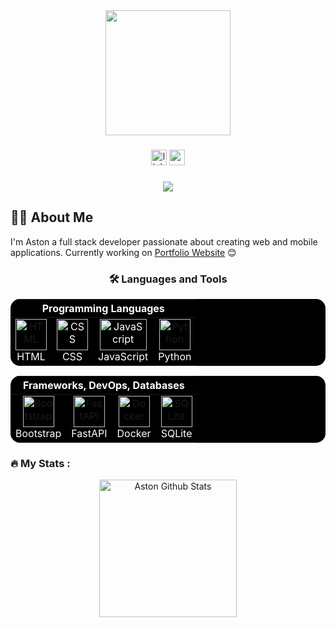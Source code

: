 <div align="center">
  <img height="200" src="https://capsule-render.vercel.app/api?type=rounded&height=150&color=0077B6&text=Welcome&fontSize=65&textBg=false&animation=fadeIn&reversal=true&fontAlign=50&descAlignY=60&descAlign=60&section=header&fontColor=FFF"  />
</div>

###

<div align="center">
  <img src="https://img.shields.io/static/v1?message=LinkedIn&logo=linkedin&label=&color=0077B5&logoColor=white&labelColor=&style=for-the-badge" height="25" alt="linkedin logo"  />
  <a href="mailto:findaston@gmail.com" target="_blank">
  <img src="https://img.shields.io/static/v1?message=Gmail&logo=gmail&label=&color=D14836&logoColor=white&labelColor=&style=for-the-badge" height="25" alt="gmail logo"  />
  </a>
</div>

###

<div align="center">
  <img src="https://visitor-badge.laobi.icu/badge?page_id=aston-evans.aston-evans&"  />
</div>

###



<h2 >👩‍💻  About Me</h2>

I'm Aston a full stack developer passionate about creating web and mobile applications.
Currently working on [Portfolio Website](https://github.com/aston-evans/portfolio) 😊 


<h3 align="center">🛠 Languages and Tools</h3>
<div align="center">
<table style="background-color: black; color: white; border: none; border-radius: 15px; overflow: hidden;">
  <thead>
    <tr>
      <th colspan="4" align="center" >Programming Languages</th>
    </tr>
  </thead>
  <tbody>
    <tr>
      <td align="center" ">
        <a href="https://developer.mozilla.org/en-US/docs/Web/HTML" >
          <img src="https://cdn.worldvectorlogo.com/logos/html-1.svg" width="50" height="50" alt="HTML"/>
        </a>
        <br>HTML
      </td>
     <td align="center" style="border: none;">
        <a href="https://developer.mozilla.org/en-US/docs/Web/CSS" style="color: white;">
          <img src="https://cdn.worldvectorlogo.com/logos/css-3.svg" width="50" height="50" alt="CSS"/>
        </a>
        <br>CSS
      </td>
      <td align="center" style="border: none;">
        <a href="https://developer.mozilla.org/en-US/docs/Web/JavaScript" style="color: white;">
          <img src="https://techstack-generator.vercel.app/js-icon.svg" alt="JavaScript" width="75" height="50"/>
        </a>
        <br>JavaScript
      </td>
      <td align="center" style="border: none;">
        <a href="https://docs.python.org/3/">
        <img src="https://techstack-generator.vercel.app/python-icon.svg" alt="Python" width="50" height="50"/>
        </a>
        <br>Python
      </td>
    </tr>
  </tbody>
</table>
  

<table style="background-color: black; color: white; border: none; border-radius: 15px; overflow: hidden;">
  <thead>
    <tr>
      <th colspan="4" align="center">Frameworks, DevOps, Databases</th>
    </tr>
  </thead>
  <tbody>
    <tr>
      <td align="center">
        <a href="https://getbootstrap.com/">
          <img src="https://upload.wikimedia.org/wikipedia/commons/b/b2/Bootstrap_logo.svg" alt="Bootstrap" width="50" height="50">
        </a>
        <br>Bootstrap
      </td>
      <td align="center">
        <a href="https://fastapi.tiangolo.com/">
          <img src="https://cdn.worldvectorlogo.com/logos/fastapi.svg" alt="FastAPI" width="50" height="50">
        </a>
        <br>FastAPI
      </td>
      <td align="center">
        <a href="https://docs.docker.com/get-started/">
          <img src="https://techstack-generator.vercel.app/docker-icon.svg" alt="Docker" width="50" height="50"/>
        </a>
        <br>Docker
      </td>
       <td align="center">
        <a href="https://www.sqlite.org/">
          <img src="https://upload.wikimedia.org/wikipedia/commons/3/38/SQLite370.svg" alt="SQLite" width="50" height="50"/>
        </a>
        <br>SQLite
      </td>
    </tr>
  </tbody>
</table>








<h3 align="left">🔥   My Stats :</h3>




<div align="center">
  <img src="https://streak-stats.demolab.com?user=aston-evans&locale=en&mode=daily&theme=dark&hide_border=false&border_radius=5&order=3" height="220" alt="Aston Github Stats"  />
</div>
